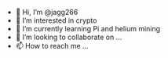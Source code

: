 - 👋 Hi, I’m @jagg266
- 👀 I’m interested in crypto 
- 🌱 I’m currently learning Pi and helium mining 
- 💞️ I’m looking to collaborate on ...
- 📫 How to reach me ...

<!---
jagg266/jagg266 is a ✨ special ✨ repository because its `README.md` (this file) appears on your GitHub profile.
You can click the Preview link to take a look at your changes.
--->
